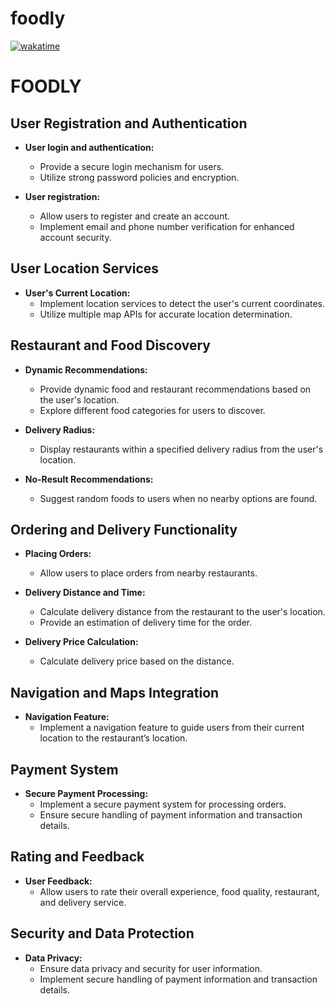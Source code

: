 # foodly
 [![wakatime](https://wakatime.com/badge/user/018c9017-daf8-45c1-be71-8b16fd238022/project/018d1452-a97c-4f22-908a-407a524d2bfe.svg)](https://wakatime.com/badge/user/018c9017-daf8-45c1-be71-8b16fd238022/project/018d1452-a97c-4f22-908a-407a524d2bfe)
# FOODLY

## User Registration and Authentication

- **User login and authentication:** 
  - Provide a secure login mechanism for users.
  - Utilize strong password policies and encryption.

- **User registration:**
  - Allow users to register and create an account.
  - Implement email and phone number verification for enhanced account security.

## User Location Services

- **User's Current Location:**
  - Implement location services to detect the user's current coordinates.
  - Utilize multiple map APIs for accurate location determination.

## Restaurant and Food Discovery

- **Dynamic Recommendations:**
  - Provide dynamic food and restaurant recommendations based on the user's location.
  - Explore different food categories for users to discover.

- **Delivery Radius:**
  - Display restaurants within a specified delivery radius from the user's location.

- **No-Result Recommendations:**
  - Suggest random foods to users when no nearby options are found.

## Ordering and Delivery Functionality

- **Placing Orders:**
  - Allow users to place orders from nearby restaurants.

- **Delivery Distance and Time:**
  - Calculate delivery distance from the restaurant to the user's location.
  - Provide an estimation of delivery time for the order.

- **Delivery Price Calculation:**
  - Calculate delivery price based on the distance.

## Navigation and Maps Integration

- **Navigation Feature:**
  - Implement a navigation feature to guide users from their current location to the restaurant’s location.

## Payment System

- **Secure Payment Processing:**
  - Implement a secure payment system for processing orders.
  - Ensure secure handling of payment information and transaction details.

## Rating and Feedback

- **User Feedback:**
  - Allow users to rate their overall experience, food quality, restaurant, and delivery service.

## Security and Data Protection

- **Data Privacy:**
  - Ensure data privacy and security for user information.
  - Implement secure handling of payment information and transaction details.

